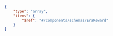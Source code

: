 ```json copy 
{
    "type": "array",
    "items": {
        "$ref": "#/components/schemas/EraReward"
    }
} 
``` 
